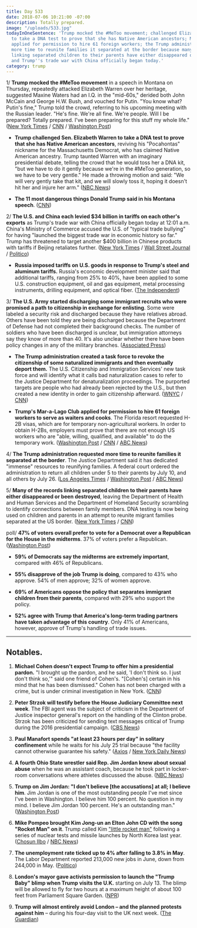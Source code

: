 ```yaml
---
title: Day 533
date: 2018-07-06 10:21:00 -07:00
description: Totally prepared.
image: "/uploads/533.jpg"
todayInOneSentence: 'Trump mocked the #MeToo movement; challenged Elizabeth Warren
  to take a DNA test to prove that she has Native American ancestors; Mar-a-Lago Club
  applied for permission to hire 61 foreign workers; the Trump administration requested
  more time to reunite families it separated at the border because many of the records
  linking separated children to their parents have either disappeared or been destroyed;
  and Trump''s trade war with China officially began today.'
category: trump
---
```


1/ **Trump mocked the #MeToo movement** in a speech in Montana on Thursday, repeatedly attacked Elizabeth Warren over her heritage, suggested Maxine Waters had an I.Q. in the "mid-60s," derided both John McCain and George H.W. Bush, and vouched for Putin. "You know what? Putin's fine," Trump told the crowd, referring to his upcoming meeting with the Russian leader. "He's fine. We're all fine. We're people. Will I be prepared? Totally prepared. I've been preparing for this stuff my whole life." ([New York Times](https://www.nytimes.com/2018/07/05/us/politics/trump-montana-rally-warren-tester.html) / [CNN](https://www.cnn.com/2018/07/05/politics/trump-montana-rally-pruitt-resigns/index.html) / [Washington Post](https://www.washingtonpost.com/politics/trump-mocks-metoo-movement-in-montana-rally/2018/07/05/fad40ce2-80b3-11e8-b660-4d0f9f0351f1_story.html))

* **Trump challenged Sen. Elizabeth Warren to take a DNA test to prove that she has Native American ancestors**, reviving his "Pocahontas" nickname for the Massachusetts Democrat, who has claimed Native American ancestry. Trump taunted Warren with an imaginary presidential debate, telling the crowd that he would toss her a DNA kit, "but we have to do it gently because we're in the #MeToo generation, so we have to be very gentle." He made a throwing motion and said: "We will very gently take that kit, and we will slowly toss it, hoping it doesn't hit her and injure her arm." ([NBC News](https://www.nbcnews.com/politics/politics-news/trump-challenges-pocahontas-warren-dna-test-prove-she-s-native-n889206))

* **The 11 most dangerous things Donald Trump said in his Montana speech**. ([CNN](https://www.cnn.com/2018/07/06/politics/donald-trump-montana-speech/index.html))

2/ **The U.S. and China each levied $34 billion in tariffs on each other's exports** as Trump's trade war with China officially began today at 12:01 a.m. China's Ministry of Commerce accused the U.S. of "typical trade bullying" for having "launched the biggest trade war in economic history so far." Trump has threatened to target another $400 billion in Chinese products with tariffs if Beijing retaliates further. ([New York Times](https://www.nytimes.com/2018/07/05/business/china-us-trade-war-trump-tariffs.html) / [Wall Street Journal](https://www.wsj.com/articles/u-s-china-prepare-for-trade-battle-1530824054) / [Politico](https://www.politico.com/story/2018/07/06/china-retaliation-us-tariffs-672127))

* **Russia imposed tariffs on U.S. goods in response to Trump's steel and aluminum tariffs.** Russia's economic development minister said that additional tariffs, ranging from 25% to 40%, have been applied to some U.S. construction equipment, oil and gas equipment, metal processing instruments, drilling equipment, and optical fiber. ([The Independent](https://www.independent.co.uk/news/world/europe/us-russia-tariffs-trade-war-latest-trump-putin-goods-import-duties-a8434746.html))

3/ **The U.S. Army started discharging some immigrant recruits who were promised a path to citizenship in exchange for enlisting**. Some were labeled a security risk and discharged because they have relatives abroad. Others have been told they are being discharged because the Department of Defense had not completed their background checks. The  number of soldiers who have been discharged is unclear, but immigration attorneys say they know of more than 40. It's also unclear whether there have been policy changes in any of the military branches. ([Associated Press](https://apnews.com/38334c4d061e493fb108bd975b5a1a5d))

* **The Trump administration created a task force to revoke the citizenship of some naturalized immigrants and then eventually deport them.** The U.S. Citizenship and Immigration Services' new task force and will identify what it calls bad naturalization cases to refer to the Justice Department for denaturalization proceedings. The purported targets are people who had already been rejected by the U.S., but then created a new identity in order to gain citizenship afterward. ([WNYC](https://www.wnycstudios.org/story/uscis-starting-denaturalization-task-force) / [CNN](https://www.cnn.com/2018/06/13/politics/citizenship-fraud-office/index.html))

* **Trump's Mar-a-Lago Club applied for permission to hire 61 foreign workers to serve as waiters and cooks**. The Florida resort requested H-2B visas, which are for temporary non-agricultural workers. In order to obtain H-2Bs, employers must prove that there are not enough US workers who are "able, willing, qualified, and available" to do the temporary work. ([Washington Post](https://www.washingtonpost.com/politics/trumps-mar-a-lago-club-in-florida-seeks-to-hire-40-foreign-workers/2018/07/05/5ef094b8-8099-11e8-bb6b-c1cb691f1402_story.html) / [CNN](https://www.cnn.com/2018/07/06/politics/mar-a-lago-foreign-workers-request/index.html) / [ABC News](https://abcnews.go.com/Politics/trumps-mar-lago-asks-hire-61-additional-foreign/story?id=56410651))

4/ **The Trump administration requested more time to reunite families it separated at the border**. The Justice Department said it has dedicated "immense" resources to reunifying families. A federal court ordered the administration to return all children under 5 to their parents by July 10, and all others by July 26. ([Los Angeles Times](http://www.latimes.com/local/lanow/la-me-family-separation-court-20180706-story.html) / [Washington Post](https://www.washingtonpost.com/local/immigration/trump-administration-seeks-to-extend-deadline-for-reuniting-some-migrant-families-split-at-border/2018/07/06/b3260a02-8131-11e8-b658-4f4d2a1aeef1_story.html) / [ABC News](https://abcnews.go.com/Politics/doj-asks-time-reunite-migrate-children-separated-families/story?id=56408724))

5/ **Many of the records linking separated children to their parents have either disappeared or been destroyed**, leaving the Department of Health and Human Services and the Department of Homeland Security scrambling to identify connections between family members. DNA testing is now being used on children and parents in an attempt to reunite migrant families separated at the US border. ([New York Times](https://www.nytimes.com/2018/07/05/us/migrant-children-chaos-family-separation.html) / [CNN](https://www.cnn.com/2018/07/05/politics/dna-testing-migrant-family-separation/index.html))

poll/ **47% of voters overall prefer to vote for a Democrat over a Republican for the House in the midterms**. 37% of voters prefer a Republican. ([Washington Post](https://www.washingtonpost.com/politics/most-americans-oppose-key-elements-of-trump-immigration-policy/2018/07/05/36124360-7e3d-11e8-b0ef-fffcabeff946_story.html))

* **59% of Democrats say the midterms are extremely important**, compared with 46% of Republicans.

* **55% disapprove of the job Trump is doing**, compared to 43% who approve. 54% of men approve; 32% of women approve.

* **69% of Americans oppose the policy that separates immigrant children from their parents**, compared with 29% who support the policy.

* **52% agree with Trump that America's long-term trading partners have taken advantage of this country**. Only 41% of Americans, however, approve of Trump's handling of trade issues.

---

## Notables.

1. **Michael Cohen doesn't expect Trump to offer him a presidential pardon.** "I brought up the pardon, and he said, 'I don't think so. I just don't think so,'" said one friend of Cohen's. "\[Cohen's\] certain in his mind that he has been dismissed." Cohen has not been charged with a crime, but is under criminal investigation in New York. ([CNN](https://www.cnn.com/2018/07/05/politics/michael-cohen-friends-pardon-donald-trump/index.html))

2. **Peter Strzok will testify before the House Judiciary Committee next week**. The FBI agent was the subject of criticism in the Department of Justice inspector general's report on the handling of the Clinton probe. Strzok has been criticized for sending text messages critical of Trump during the 2016 presidential campaign. ([CBS News](https://www.cbsnews.com/news/peter-strzok-agrees-to-testify-before-congress-next-week/))

3. **Paul Manafort spends "at least 23 hours per day" in solitary confinement** while he waits for his July 25 trial because "the facility cannot otherwise guarantee his safety." ([Axios](https://www.axios.com/paul-manafort-solitary-confinement-23-hours-ae431408-c6b1-46d3-9e71-fc5058bda5b6.html) / [New York Daily News](http://www.nydailynews.com/news/politics/ny-news-trump-campaign-manafort-23-solitary-20180706-story.html))

4. **A fourth Ohio State wrestler said Rep. Jim Jordan knew about sexual abuse** when he was an assistant coach, because he took part in locker-room conversations where athletes discussed the abuse. ([NBC News](https://www.nbcnews.com/news/us-news/fourth-ohio-state-wrestler-says-rep-jim-jordan-knew-about-n889071))

5. **Trump on Jim Jordan: "I don't believe \[the accusations\] at all; I believe him**. Jim Jordan is one of the most outstanding people I've met since I've been in Washington. I believe him 100 percent. No question in my mind. I believe Jim Jordan 100 percent. He's an outstanding man." ([Washington Post](https://www.washingtonpost.com/news/the-fix/wp/2018/07/06/i-dont-believe-them-trump-doubts-sexual-abuse-accusers-and-sides-with-an-ally-again/))

6. **Mike Pompeo brought Kim Jong-un an Elton John CD with the song "Rocket Man" on it**. Trump called Kim ["little rocket man"](https://whatthefuckjusthappenedtoday.com/2018/04/25/day-461/#6-trump-praised-kim-jong-un-as-a-ver) following a series of nuclear tests and missile launches by North Korea last year. ([Chosun Ilbo](http://english.chosun.com/site/data/html_dir/2018/07/06/2018070600907.html) / [NBC News](https://www.nbcnews.com/news/world/pompeo-lands-north-korea-fill-denuclearization-detail-n889256))

7. **The unemployment rate ticked up to 4% after falling to 3.8% in May**. The Labor Department reported 213,000 new jobs in June, down from 244,000 in May. ([Politico](https://www.politico.com/story/2018/07/06/june-2018-jobs-numbers-697827))

8. **London's mayor gave activists permission to launch the "Trump Baby" blimp when Trump visits the U.K.** starting on July 13. The blimp will be allowed to fly for two hours at a maximum height of about 100 feet from Parliament Square Garden. ([NPR](https://www.npr.org/2018/07/05/626116238/london-mayor-says-trump-baby-blimp-can-fly-in-protest-of-president-s-visit))

9. **Trump will almost entirely avoid London – and the planned protests against him** – during his four-day visit to the UK next week. ([The Guardian](https://www.theguardian.com/us-news/2018/jul/06/donald-trump-to-avoid-london-during-uk-visit))
